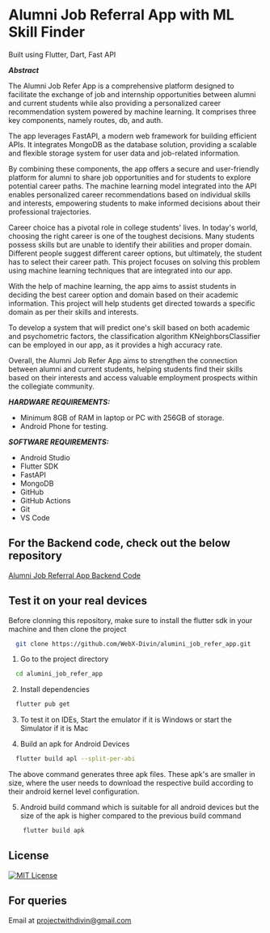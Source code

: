 
# Alumni Job Referral App with ML Skill Finder

Built using Flutter, Dart, Fast API

***Abstract***

The Alumni Job Refer App is a comprehensive platform designed to facilitate the exchange of job and internship opportunities between alumni and current students while also providing a personalized career recommendation system powered by machine learning. It comprises three key components, namely routes, db, and auth.

The app leverages FastAPI, a modern web framework for building efficient APIs. It integrates MongoDB as the database solution, providing a scalable and flexible storage system for user data and job-related information.

By combining these components, the app offers a secure and user-friendly platform for alumni to share job opportunities and for students to explore potential career paths. The machine learning model integrated into the API enables personalized career recommendations based on individual skills and interests, empowering students to make informed decisions about their professional trajectories.

Career choice has a pivotal role in college students' lives. In today's world, choosing the right career is one of the toughest decisions. Many students possess skills but are unable to identify their abilities and proper domain. Different people suggest different career options, but ultimately, the student has to select their career path. This project focuses on solving this problem using machine learning techniques that are integrated into our app.

With the help of machine learning, the app aims to assist students in deciding the best career option and domain based on their academic information. This project will help students get directed towards a specific domain as per their skills and interests.

To develop a system that will predict one's skill based on both academic and psychometric factors, the classification algorithm KNeighborsClassifier can be employed in our app, as it provides a high accuracy rate.

Overall, the Alumni Job Refer App aims to strengthen the connection between alumni and current students, helping students find their skills based on their interests and access valuable employment prospects within the collegiate community.

***HARDWARE REQUIREMENTS:***

- Minimum 8GB of RAM in laptop or PC with 256GB of storage.
- Android Phone for testing.

***SOFTWARE REQUIREMENTS:***
- Android Studio
- Flutter SDK
- FastAPI
- MongoDB
- GitHub
- GitHub Actions
- Git
- VS Code





 


## For the Backend code, check out the below repository
    
[Alumni Job Referral App Backend Code](https://github.com/WebX-Divin/alumini_job_refer_app_backend)


## Test it on your real devices

Before clonning this repository, make sure to install the flutter sdk in your machine and then clone the project

```bash
  git clone https://github.com/WebX-Divin/alumini_job_refer_app.git
```

1. Go to the project directory

```bash
  cd alumini_job_refer_app
```

2. Install dependencies

```bash
  flutter pub get
```

3. To test it on IDEs, Start the emulator if it is Windows or start the Simulator if it is Mac

4. Build an apk for Android Devices

```bash
  flutter build apl --split-per-abi
```
The above command generates three apk files. These apk's are smaller in size, where the user needs to download the respective build according to their android kernel level configuration.

5. Android build command which is suitable for all android devices but the size of the apk is higher compared to the previous build command

```bash
    flutter build apk
```


## License

[![MIT License](https://img.shields.io/badge/License-MIT-green.svg)](https://choosealicense.com/licenses/mit/)


## For queries

Email at projectwithdivin@gmail.com 

